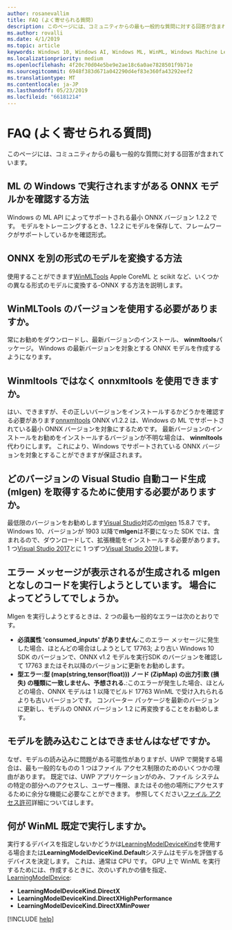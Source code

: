 ```yaml
---
author: rosanevallim
title: FAQ (よく寄せられる質問)
description: このページには、コミュニティからの最も一般的な質問に対する回答が含まれています。
ms.author: rovalli
ms.date: 4/1/2019
ms.topic: article
keywords: Windows 10, Windows AI, Windows ML, WinML, Windows Machine Learning
ms.localizationpriority: medium
ms.openlocfilehash: 4f20c70d04e5be9e2ae18c6a0ae7828501f9b71e
ms.sourcegitcommit: 6948f383d671a042290d4ef83e360fa43292eef2
ms.translationtype: MT
ms.contentlocale: ja-JP
ms.lasthandoff: 05/23/2019
ms.locfileid: "66181214"
---
```

# <a name="faq-frequently-asked-questions"></a>FAQ (よく寄せられる質問)

このページには、コミュニティからの最も一般的な質問に対する回答が含まれています。

## <a name="how-do-i-know-if-the-onnx-model-i-have-will-run-with-windows-ml"></a>ML の Windows で実行されますがある ONNX モデルかを確認する方法

Windows の ML API によってサポートされる最小 ONNX バージョン 1.2.2 です。 モデルをトレーニングするとき、1.2.2 にモデルを保存して、フレームワークがサポートしているかを確認形式。

## <a name="how-do-i-convert-a-model-of-a-different-format-to-onnx"></a>ONNX を別の形式のモデルを変換する方法

使用することができます[WinMLTools](convert-model-winmltools.md) Apple CoreML と scikit など、いくつかの異なる形式のモデルに変換する-ONNX する方法を説明します。

## <a name="which-version-of-winmltools-should-i-use"></a>WinMLTools のバージョンを使用する必要がありますか。

常にお勧めをダウンロードし、最新バージョンのインストール、 **winmltools**パッケージ。 Windows の最新バージョンを対象とする ONNX モデルを作成するようになります。

## <a name="can-i-use-onnxmltools-instead-of-winmltools"></a>Winmltools ではなく onnxmltools を使用できますか。

はい、できますが、その正しいバージョンをインストールするかどうかを確認する必要があります[onnxmltools](https://github.com/onnx/onnxmltools) ONNX v1.2.2 は、Windows の ML でサポートされている最小 ONNX バージョンを対象にするためです。 最新バージョンのインストールをお勧めをインストールするバージョンが不明な場合は、 **winmltools**代わりにします。 これにより、Windows でサポートされている ONNX バージョンを対象とすることができますが保証されます。

## <a name="which-version-of-visual-studio-should-i-use-in-order-to-get-automatic-code-generation-mlgen"></a>どのバージョンの Visual Studio 自動コード生成 (mlgen) を取得するために使用する必要がありますか。

最低限のバージョンをお勧めします[Visual Studio](https://visualstudio.microsoft.com/vs/)対応の[mlgen](mlgen.md) 15.8.7 です。 Windows 10、バージョンが 1903 以降で**mlgen**は不要になった SDK では、含まれるので、ダウンロードして、拡張機能をインストールする必要があります。 1 つ[Visual Studio 2017](https://marketplace.visualstudio.com/items?itemName=WinML.mlgen)とに 1 つずつ[Visual Studio 2019](https://marketplace.visualstudio.com/items?itemName=WinML.mlgenv2)します。

## <a name="i-get-an-error-message-when-trying-to-run-mlgen-and-no-code-is-generated-what-could-possibly-be-happening"></a>エラー メッセージが表示されるが生成される mlgen となしのコードを実行しようとしています。 場合によってどうしてでしょうか。

Mlgen を実行しようとするときは、2 つの最も一般的なエラーは次のとおりです。

* **必須属性 'consumed_inputs' がありません**:このエラー メッセージに発生した場合、ほとんどの場合はしようとして 17763; より古い Windows 10 SDK のバージョンで、ONNX v1.2 モデルを実行SDK のバージョンを確認して 17763 またはそれ以降のバージョンに更新をお勧めします。
* **型エラー:型 (map(string,tensor(float))) ノード (ZipMap) の出力引数 (損失) の種類に一致しません、予想される.**:このエラーが発生した場合、ほとんどの場合、ONNX モデルは 1 以降でビルド 17763 WinML で受け入れられるよりも古いバージョンです。 コンバーター パッケージを最新のバージョンに更新し、モデルの ONNX バージョン 1.2 に再変換することをお勧めします。

## <a name="why-cant-i-load-a-model"></a>モデルを読み込むことはできませんはなぜですか。

なぜ、モデルの読み込みに問題がある可能性がありますが、UWP で開発する場合は、最も一般的なものの 1 つはファイル アクセス制限のためのいくつかの理由があります。 既定では、UWP アプリケーションがのみ、ファイル システムの特定の部分へのアクセスし、ユーザー権限、またはその他の場所にアクセスするために余分な機能に必要なことができます。 参照してください[ファイル アクセス許可](https://docs.microsoft.com/windows/uwp/files/file-access-permissions)詳細についてはします。

## <a name="what-does-winml-run-on-by-default"></a>何が WinML 既定で実行しますか。

実行するデバイスを指定しないかどうかは[LearningModelDeviceKind](https://docs.microsoft.com/uwp/api/windows.ai.machinelearning.learningmodeldevicekind)を使用する場合または**LearningModelDeviceKind.Default**システムはモデルを評価するデバイスを決定します。 これは、通常は CPU です。 GPU 上で WinML を実行するためには、作成するときに、次のいずれかの値を指定、 [LearningModelDevice](https://docs.microsoft.com/uwp/api/windows.ai.machinelearning.learningmodeldevice):

* **LearningModelDeviceKind.DirectX**
* **LearningModelDeviceKind.DirectXHighPerformance**
* **LearningModelDeviceKind.DirectXMinPower**

[!INCLUDE [help](../includes/get-help.md)]
